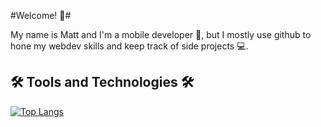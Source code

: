#Welcome! :wave:#

My name is Matt and I'm a mobile developer :iphone:, but I mostly use github to hone my webdev skills and keep track of side projects :computer:. 

## :hammer_and_wrench: Tools and Technologies :hammer_and_wrench: ##

[![Top Langs](https://github-readme-stats.vercel.app/api/top-langs/?username=MattDeLaO&layout=compact)](https://github.com/anuraghazra/github-readme-stats)


